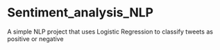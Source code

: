 # Sentiment_analysis_NLP
A simple NLP project that uses Logistic Regression to classify tweets as positive or negative
